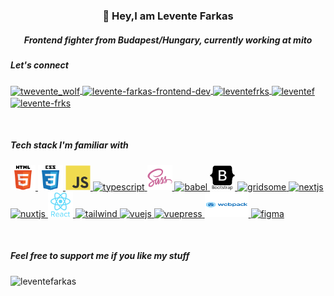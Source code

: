 <h3 align="center">👋 Hey,I am Levente Farkas</h3>
<h5 align="center">Frontend fighter from Budapest/Hungary, currently working at mito</h5>
<h5 align="left">Let's connect</h5>
<p align="left">
  <a href="https://twitter.com/twevente_wolf" target="blank">
    <img align="center" src="https://raw.githubusercontent.com/rahuldkjain/github-profile-readme-generator/master/src/images/icons/Social/twitter.svg" alt="twevente_wolf" height="30" width="30" />
  </a>
  <a href="https://linkedin.com/in/levente-farkas-frontend-dev" target="blank">
    <img align="center" src="https://raw.githubusercontent.com/rahuldkjain/github-profile-readme-generator/master/src/images/icons/Social/linked-in-alt.svg" alt="levente-farkas-frontend-dev" height="30" width="30" />
  </a>
  <a href="https://codesandbox.com/leventefrks" target="blank">
    <img align="center" src="https://raw.githubusercontent.com/rahuldkjain/github-profile-readme-generator/master/src/images/icons/Social/codesandbox.svg" alt="leventefrks" height="30" width="30" />
  </a>
  <a href="https://dribbble.com/leventef" target="blank">
    <img align="center" src="https://raw.githubusercontent.com/rahuldkjain/github-profile-readme-generator/master/src/images/icons/Social/dribbble.svg" alt="leventef" height="30" width="30" />
  </a>
  <a href="https://codepen.io/levente-frks" target="blank">
    <img align="center" src="https://www.vectorlogo.zone/logos/codepen/codepen-ar21.svg" alt="levente-frks" height="30" width="60" />
  </a>
</p>
<br/>
<h5 align="left">Tech stack I'm familiar with</h5>
<p align="left">
  <a href="https://www.w3.org/html/" target="_blank" rel="noreferrer">
    <img src="https://raw.githubusercontent.com/devicons/devicon/master/icons/html5/html5-original-wordmark.svg" alt="html5" width="40" height="40" />
  </a>
  <a href="https://www.w3schools.com/css/" target="_blank" rel="noreferrer">
    <img src="https://raw.githubusercontent.com/devicons/devicon/master/icons/css3/css3-original-wordmark.svg" alt="css3" width="40" height="40" />
  </a>
  <a href="https://developer.mozilla.org/en-US/docs/Web/JavaScript" target="_blank" rel="noreferrer">
    <img src="https://raw.githubusercontent.com/devicons/devicon/master/icons/javascript/javascript-original.svg" alt="javascript" width="40" height="40" />
  </a>
  <a href="https://www.typescriptlang.org/play" target="_blank" rel="noreferrer">
    <img src="https://www.vectorlogo.zone/logos/typescriptlang/typescriptlang-icon.svg" alt="typescript" width="40" height="40" />
  </a>
  <a href="https://sass-lang.com" target="_blank" rel="noreferrer">
    <img src="https://raw.githubusercontent.com/devicons/devicon/master/icons/sass/sass-original.svg" alt="sass" width="40" height="40" />
  </a>
  <a href="https://babeljs.io/" target="_blank" rel="noreferrer">
    <img src="https://www.vectorlogo.zone/logos/babeljs/babeljs-icon.svg" alt="babel" width="40" height="40" />
  </a>
  <a href="https://getbootstrap.com" target="_blank" rel="noreferrer">
    <img src="https://raw.githubusercontent.com/devicons/devicon/master/icons/bootstrap/bootstrap-plain-wordmark.svg" alt="bootstrap" width="40" height="40" />
  </a>
  <a href="https://gridsome.org/" target="_blank" rel="noreferrer">
    <img src="https://www.vectorlogo.zone/logos/gridsome/gridsome-icon.svg" alt="gridsome" width="40" height="40" />
  </a>
  <a href="https://nextjs.org/" target="_blank" rel="noreferrer">
    <img src="https://cdn.worldvectorlogo.com/logos/nextjs-2.svg" alt="nextjs" width="40" height="40" />
  </a>
  <a href="https://nuxtjs.org/" target="_blank" rel="noreferrer">
    <img src="https://www.vectorlogo.zone/logos/nuxtjs/nuxtjs-icon.svg" alt="nuxtjs" width="40" height="40" />
  </a>
  <a href="https://reactjs.org/" target="_blank" rel="noreferrer">
    <img src="https://raw.githubusercontent.com/devicons/devicon/master/icons/react/react-original-wordmark.svg" alt="react" width="40" height="40" />
  </a>
  <a href="https://tailwindcss.com/" target="_blank" rel="noreferrer">
    <img src="https://www.vectorlogo.zone/logos/tailwindcss/tailwindcss-icon.svg" alt="tailwind" width="40" height="40" />
  </a>
  <a href="https://vuejs.org/" target="_blank" rel="noreferrer">
    <img src="https://www.vectorlogo.zone/logos/vuejs/vuejs-ar21.svg" alt="vuejs" width="60" height="40" />
  </a>
  <a href="https://vuepress.vuejs.org/" target="_blank" rel="noreferrer">
    <img src="https://raw.githubusercontent.com/AliasIO/wappalyzer/master/src/drivers/webextension/images/icons/VuePress.svg" alt="vuepress" width="40" height="40" />
  </a>
  <a href="https://webpack.js.org" target="_blank" rel="noreferrer">
    <img src="https://raw.githubusercontent.com/devicons/devicon/d00d0969292a6569d45b06d3f350f463a0107b0d/icons/webpack/webpack-original-wordmark.svg" alt="webpack" width="70" height="40" />
  </a>
  <a href="https://www.figma.com/" target="_blank" rel="noreferrer">
    <img src="https://www.vectorlogo.zone/logos/figma/figma-icon.svg" alt="figma" width="40" height="40" />
  </a>
</p>
<br/>
<h5 align="left">Feel free to support me if you like my stuff</h5>
<p>
  <a href="https://www.buymeacoffee.com/leventefarkas">
    <img align="left" src="https://cdn.buymeacoffee.com/buttons/v2/default-yellow.png" height="50" width="210" alt="leventefarkas" />
  </a>
</p>
